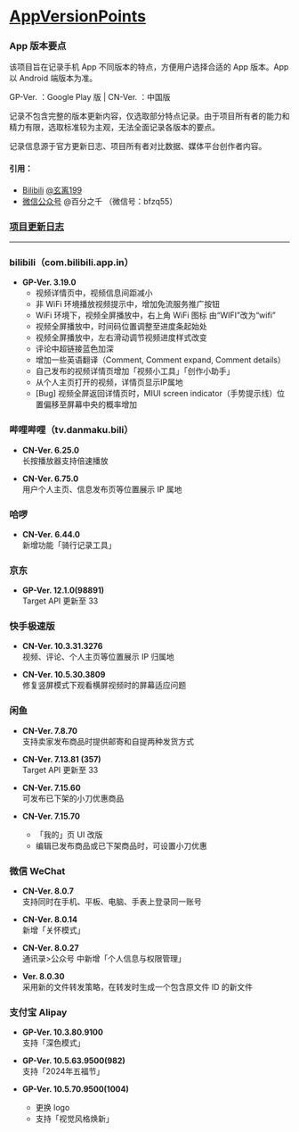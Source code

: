 # [AppVersionPoints](https://github.com/Coriginbe/AppVersionPoints)

### App 版本要点

该项目旨在记录手机 App 不同版本的特点，方便用户选择合适的 App 版本。App 以 Android 端版本为准。

GP-Ver. ：Google Play 版 | CN-Ver. ：中国版

记录不包含完整的版本更新内容，仅选取部分特点记录。由于项目所有者的能力和精力有限，选取标准较为主观，无法全面记录各版本的要点。  

记录信息源于官方更新日志、项目所有者对比数据、媒体平台创作者内容。  

#### 引用：  
- [Bilibili](https://www.bilibili.com/) [@玄离199](https://space.bilibili.com/67079745/)  
- [微信公众号](https://mp.weixin.qq.com/) @百分之千 （微信号：bfzq55）

### [项目更新日志](Changelog.md)

---

### bilibili（com.bilibili.app.in）

- **GP-Ver. 3.19.0**  
  - 视频详情页中，视频信息间距减小
  - 非 WiFi 环境播放视频提示中，增加免流服务推广按钮
  - WiFi 环境下，视频全屏播放中，右上角 WiFi 图标 由“WIFI”改为“wifi”
  - 视频全屏播放中，时间码位置调整至进度条起始处
  - 视频全屏播放中，左右滑动调节视频进度样式改变
  - 评论中超链接蓝色加深
  - 增加一些英语翻译（Comment, Comment expand, Comment details）
  - 自己发布的视频详情页增加「视频小工具」「创作小助手」
  - 从个人主页打开的视频，详情页显示IP属地
  - [Bug] 视频全屏返回详情页时，MIUI screen indicator（手势提示线）位置偏移至屏幕中央的概率增加

### 哔哩哔哩（tv.danmaku.bili）

- **CN-Ver. 6.25.0**  
  长按播放器支持倍速播放
  
- **CN-Ver. 6.75.0**  
  用户个人主页、信息发布页等位置展示 IP 属地

### 哈啰

- **CN-Ver. 6.44.0**  
  新增功能「骑行记录工具」

### 京东

- **GP-Ver. 12.1.0(98891)**  
  Target API 更新至 33

### 快手极速版  

- **CN-Ver. 10.3.31.3276**  
  视频、评论、个人主页等位置展示 IP 归属地
  
- **CN-Ver. 10.5.30.3809**  
  修复竖屏模式下观看横屏视频时的屏幕适应问题

### 闲鱼

- **CN-Ver. 7.8.70**  
  支持卖家发布商品时提供邮寄和自提两种发货方式

- **CN-Ver. 7.13.81 (357)**  
  Target API 更新至 33

- **CN-Ver. 7.15.60**  
  可发布已下架的小刀优惠商品

- **CN-Ver. 7.15.70**  
  - 「我的」页 UI 改版  
  - 编辑已发布商品或已下架商品时，可设置小刀优惠

### 微信 WeChat

- **CN-Ver. 8.0.7**  
  支持同时在手机、平板、电脑、手表上登录同一账号
  
- **CN-Ver. 8.0.14**  
  新增「关怀模式」
  
- **CN-Ver. 8.0.27**  
  通讯录>公众号 中新增「个人信息与权限管理」
  
- **Ver. 8.0.30**  
  采用新的文件转发策略，在转发时生成一个包含原文件 ID 的新文件

### 支付宝 Alipay

- **GP-Ver. 10.3.80.9100**  
  支持「深色模式」

- **GP-Ver. 10.5.63.9500(982)**  
  支持「2024年五福节」

- **GP-Ver. 10.5.70.9500(1004)**  
  - 更换 logo
  - 支持「视觉风格焕新」
